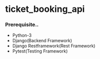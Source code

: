 # ticket_booking_api

### Prerequisite..
 - Python-3
 - Django(Backend Framework)
 - Django Restframework(Rest Framework)
 - Pytest(Testing Framework)
